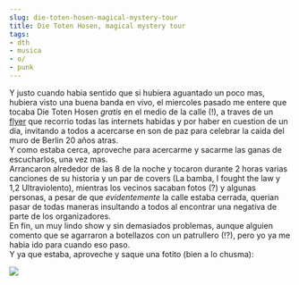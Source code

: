 ```yaml
---
slug: die-toten-hosen-magical-mystery-tour  
title: Die Toten Hosen, magical mystery tour  
tags:  
- dth  
- musica  
- o/  
- punk  
---
```

  
Y justo cuando habia sentido que si hubiera aguantado un poco mas, hubiera visto una buena banda en vivo, el miercoles pasado me entere que tocaba Die Toten Hosen *gratis* en el medio de la calle (!), a traves de un [flyer](http://www.dth.com.ar/news/news0007.jpg) que recorrio todas las internets habidas y por haber en cuestion de un dia, invitando a todos a acercarse en son de paz para celebrar la caida del muro de Berlin 20 años atras.   
Y como estaba cerca, aproveche para acercarme y sacarme las ganas de escucharlos, una vez mas.  
Arrancaron alrededor de las 8 de la noche y tocaron durante 2 horas varias canciones de su historia y un par de covers (La bamba, I fought the law y 1,2 Ultraviolento), mientras los vecinos sacaban fotos (?) y algunas personas, a pesar de que *evidentemente* la calle estaba cerrada, querian pasar de todas maneras insultando a todos al encontrar una negativa de parte de los organizadores.  
En fin, un muy lindo show y sin demasiados problemas, aunque alguien comento que se agarraron a botellazos con un patrullero (!?), pero yo ya me habia ido para cuando eso paso.  
Y ya que estaba, aproveche y saque una fotito (bien a lo chusma):  
  
![](http://farm3.static.flickr.com/2634/4076163539_5f8d4b352d.jpg)  
